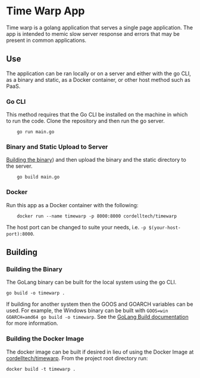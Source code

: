 # Time Warp App

Time warp is a golang application that serves a single page application. The app is intended to memic slow server response and errors that may be present in common applications.

## Use

The application can be ran locally or on a server and either with the go CLI, as a binary and static, as a Docker container, or other host method such as PaaS.

### Go CLI

This method requires that the Go CLI be installed on the machine in which to run the code. Clone the repository and then run the go server.

``` shell
    go run main.go
```

### Binary and Static Upload to Server

[Building the binary](#Building-the-Binary)) and then upload the binary and the static directory to the server.

``` shell
    go build main.go
```

### Docker

Run this app as a Docker container with the following:

``` shell
    docker run --name timewarp -p 8000:8000 cordelltech/timewarp
```

The host port can be changed to suite your needs, i.e. `-p $(your-host-port):8000`.

## Building

### Building the Binary

The GoLang binary can be built for the local system using the go CLI.

``` shell
go build -o timewarp .
```

If building for another system then the GOOS and GOARCH variables can be used. For example, the Windows binary can be built with `GOOS=win GOARCH=amd64 go build -o timewarp`. See the  [GoLang Build documentation](https://golang.org/pkg/go/build/) for more information.

### Building the Docker Image

The docker image can be built if desired in lieu of using the Docker Image at [cordelltech/timewarp](https://hub.docker.com/r/cordelltech/timewarp). From the project root directory run:

``` shell
docker build -t timewarp .
```
